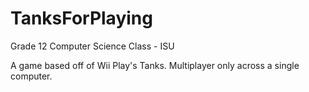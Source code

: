 # TanksForPlaying
Grade 12 Computer Science Class - ISU

A game based off of Wii Play's Tanks. Multiplayer only across a single computer.
